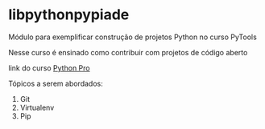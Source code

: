 # libpythonpypiade
Módulo para exemplificar construção de projetos Python no curso PyTools

Nesse curso é ensinado como contribuir com projetos de código aberto

 link do curso [Python Pro](https://pythonpro.com.br/)

Tópicos a serem abordados:
1. Git
2. Virtualenv
3. Pip
